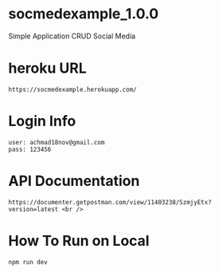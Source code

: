 # socmedexample_1.0.0
Simple Application CRUD Social Media

# heroku URL
    https://socmedexample.herokuapp.com/

# Login Info
    user: achmad18nov@gmail.com
    pass: 123456
  
# API Documentation
    https://documenter.getpostman.com/view/11403238/SzmjyEtx?version=latest <br />

# How To Run on Local
    npm run dev